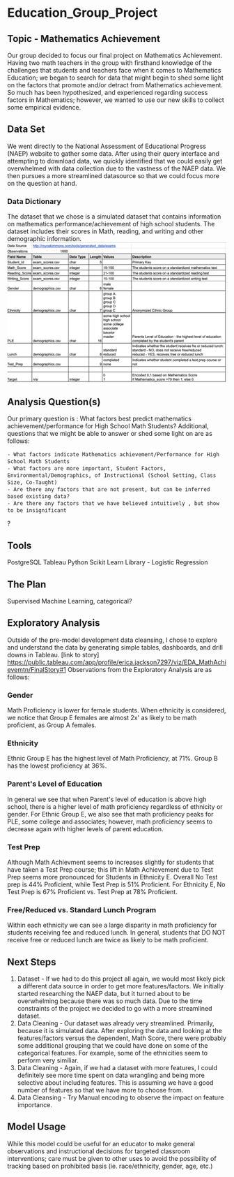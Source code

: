 # Education_Group_Project
## Topic - Mathematics Achievement
Our group decided to focus our final project on Mathematics Achievement.  Having two math teachers in the group with firsthand knowledge of the challenges that students and teachers face when it comes to Mathematics Education; we began to search for data that might begin to shed some light on the factors that promote and/or detract from Mathematics achievement.  So much has been hypothesized, and experienced regarding success factors in Mathematics; however, we wanted to use our new skills to collect some empirical evidence.

## Data Set 
We went directly to the National Assessment of Educational Progress (NAEP) website to gather some data.  After using their query interface and attempting to download data, we quickly identified that we could easily get overwhelmed with data collection due to the vastness of the NAEP data.  We then pursues a more streamlined datasource so that we could focus more on the question at hand.
### Data Dictionary
The dataset that we chose is a simulated dataset that contains information on mathematics performance/achievement of high school students. The dataset includes their scores in Math, reading, and writing and other demographic information. 
![Alt text](https://github.com/Jess-Vannatter/Education_Group_Project-/blob/Erica_dev/Resources/Data_Dictionary.png)


## Analysis Question(s)
Our primary question is : What factors best predict mathematics achievement/performance for High School Math Students?
Additional, questions that we might be able to answer or shed some light on are as follows:

    - What factors indicate Mathematics achievement/Performance for High School Math Students
    - What factors are more important, Student Factors, Environmental/Demographics, of Instructional (School Setting, Class Size, Co-Taught)
    - Are there any factors that are not present, but can be inferred based existing data?
    - Are there any factors that we have believed intuitively , but show to be insignificant

?

## Tools
PostgreSQL
Tableau
Python Scikit Learn Library - Logistic Regression

## The Plan
Supervised Machine Learning, categorical?

## Exploratory Analysis
Outside of the pre-model development data cleansing, I chose to explore and understand the data by generating simple tables, dashboards, and drill downs in Tableau.
[link to story] https://public.tableau.com/app/profile/erica.jackson7297/viz/EDA_MathAchievemtn/FinalStory#1
Observations from the Exploratory Analysis are as follows:
### Gender
Math Proficiency is lower for female students.  When ethnicity is considered, we notice that Group E females are almost 2x' as likely to be math proficient, as Group A females.

### Ethnicity
Ethnic Group E has the highest level of Math Proficiency, at 71%. Group B has the lowest proficiency at 36%. 
### Parent's Level of Education
In general we see that when Parent's level of education is above high school, there is a higher level of math proficiency regardless of ethnicity or gender. For Ethnic Group E, we also see that math proficiency peaks for PLE, some college and associates; however, math proficiency seems to decrease again with higher levels of parent education.

### Test Prep
Although Math Achievment seems to increases slightly for students that have taken a Test Prep course; this lift in Math Achievement due to Test Prep seems more pronounced for Students in Ethnicity E.  Overall No Test prep is 44% Proficient, while Test Prep is 51% Proficient. For Ethnicity E, No Test Prep is 67% Proficient vs. Test Prep at 78% Proficient.

### Free/Reduced vs. Standard Lunch Program
Within each ethnicity we can see a large disparity in math proficiency for students receiving fee and reduced lunch.  In general, students that DO NOT receive free or reduced lunch are twice as likely to be math proficient.

## Next Steps
  1. Dataset - If we had to do this project all again, we would most likely pick a different data source in order to get more features/factors.  We initially started researching the NAEP data, but it turned about to be overwhelming because there was so much data.  Due to the time constraints of the project we decided to go with a more streamlined dataset.
  2. Data Cleaning - Our dataset was already very streamlined. Primarily, because it is simulated data.  After exploring the data and looking at the features/factors versus the dependent, Math Score, there were probably some additional grouping that we could have done on some of the categorical features. For example, some of the ethnicities seem to perform very similiar. 
  3. Data Cleaning - Again, if we had a dataset with more features, I could definitely see more time spent on data wrangling and being more selective about including features.  This is assuming we have a good number of features so that we have more to choose from.
  4. Data Cleansing - Try Manual encoding to observe the impact on feature importance.

## Model Usage
While this model could be  useful for an educator to make general observations and instructional decisions for targeted classroom interventions; care must be given to other uses to avoid the possibility of tracking based on prohibited basis (ie. race/ethnicity, gender, age, etc.)
